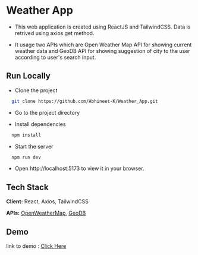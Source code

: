
# Weather App

- This web application is created using ReactJS and TailwindCSS. Data is retrived using axios get method.

- It usage two APIs which are Open Weather Map API for showing current weather data and GeoDB API for showing suggestion of city to the user according to user's search input. 

## Run Locally

- Clone the project

```bash
  git clone https://github.com/Abhineet-K/Weather_App.git
```

- Go to the project directory



- Install dependencies

```bash
  npm install
```

- Start the server

```bash
  npm run dev
```

- Open http://localhost:5173 to view it in your browser.
## Tech Stack

**Client:** React, Axios, TailwindCSS

**APIs:** [OpenWeatherMap](https://openweathermap.org/current#name), [GeoDB](https://rapidapi.com/wirefreethought/api/geodb-cities)


## Demo

link to demo : [Click Here](https://weather-app-task-pearl.vercel.app/) 

